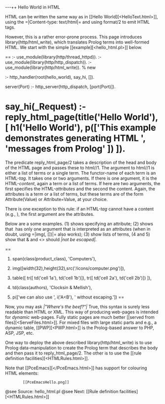 ---++ Hello World in HTML

HTML can be written the same way as in [[Hello World][<HelloText.html>]],
using the =|Content-type: text/html|= and using format/2 to emit HTML
tags.

However, this is a rather error-prone process. This page introduces
library(http/html_write), which translates Prolog terms into well-formed
HTML. We start with the simple [[example][<hello_html.pl>]] below.

==
:- use_module(library(http/thread_httpd)).
:- use_module(library(http/http_dispatch)).
:- use_module(library(http/html_write)).		% new

:- http_handler(root(hello_world), say_hi, []).

server(Port) :-
	http_server(http_dispatch, [port(Port)]).

say_hi(_Request) :-
	reply_html_page(title('Hello World'),
			[ h1('Hello World'),
			  p(['This example demonstrates generating HTML ',
			     'messages from Prolog'
			    ])
			]).
==

The predicate reply_html_page/2 takes a description of the head and body
of the HTML page and passes these to html//1. The argument to html//1 is
either a list of terms or a single term. The functor-name of each term
is an HTML-_tag_. It takes one or two arguments. If there is one
argument, it is the HTML-_content_, again a term or a list of terms. If
here are two arguments, the first specifies the HTML-_attributes_ and
the second the content. Again, the attributes is a term or a list of
terms, but these terms are of the form Attribute(Value) or
Attribute=Value, at your choice.

There is one exception to this rule: if an HTML-_tag_ cannot have a
content (e.g., <img>), the first argument are the attributes.

Below are a some examples. (1) shows specifying an attribute; (2) shows
that <img> has only one argument that is interpreted as an attributes
(when in doubt, using =|img(<attributes>, [])|= also works); (3) show
lists of terms, (4 and 5) show that & and <> should _|not be escaped|_.

==
1.	span(class(product_class), 'Computers'),

2.	img([width(32),height(32),src('/icons/computer.png')]),

3.	table([ tr([ td('cell 1a'), td('cell 1b')]),
		tr([ td('cell 2a'), td('cell 2b')])
	      ]),

4.	td(class(authors), 'Clocksin & Mellish'),

5.	p(['we can also use ', i('A<B'), ' without escaping.'])
==

Now, you may ask *|"Where's the beef?"|* True, this syntax is surely
less readable than HTML or XML. This way of producing web-pages is
intended for _dynamic_ web-pages. Fully static pages are much better
[[served from files][<ServeFiles.html>]]. For mixed files with large
static parts and e.g., a dynamic table, [[PWP][<PWP.html>]] is the
Prolog-based answer to PHP, ASP, JSP, etc.

One way to deploy the above described library(http/html_write) is to
use Prolog data-manipulation to create the Prolog term that describes
the body and then pass it to reply_html_page/2.  The other is to use
the [[rule definition facilities][<HTMLRules.html>]].

Note that [[PceEmacs][</PceEmacs.html>]] has support for colouring HTML
elements:

			[[PceEmacsHello.png]]

@see Source: hello_html.pl
@see Next: [[Rule definition facilities][<HTMLRules.html>]]
